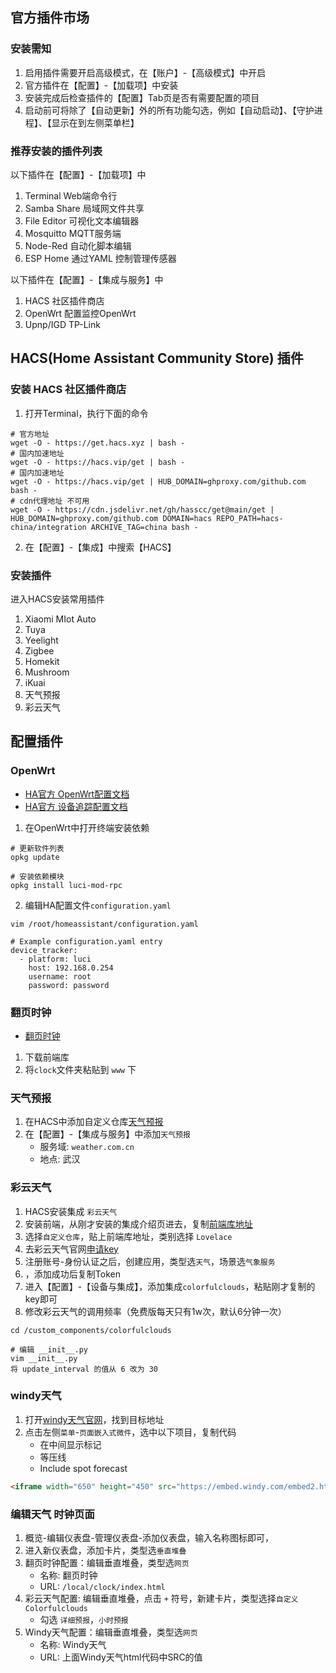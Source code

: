 
## 官方插件市场
### 安装需知
1. 启用插件需要开启高级模式，在【账户】-【高级模式】中开启
2. 官方插件在【配置】-【加载项】中安装
3. 安装完成后检查插件的【配置】Tab页是否有需要配置的项目
4. 启动前可将除了【自动更新】外的所有功能勾选，例如【自动启动】、【守护进程】、【显示在到左侧菜单栏】

### 推荐安装的插件列表
以下插件在【配置】-【加载项】中

1. Terminal     Web端命令行
2. Samba Share  局域网文件共享
3. File Editor  可视化文本编辑器
4. Mosquitto    MQTT服务端
5. Node-Red     自动化脚本编辑
6. ESP Home     通过YAML 控制管理传感器

以下插件在【配置】-【集成与服务】中

1. HACS         社区插件商店
2. OpenWrt      配置监控OpenWrt
3. Upnp/IGD     TP-Link

## HACS(Home Assistant Community Store) 插件
### 安装 HACS 社区插件商店
1. 打开Terminal，执行下面的命令

```shell
# 官方地址
wget -O - https://get.hacs.xyz | bash -
# 国内加速地址
wget -O - https://hacs.vip/get | bash -
# 国内加速地址
wget -O - https://hacs.vip/get | HUB_DOMAIN=ghproxy.com/github.com bash -
# cdn代理地址 不可用
wget -O - https://cdn.jsdelivr.net/gh/hasscc/get@main/get | HUB_DOMAIN=ghproxy.com/github.com DOMAIN=hacs REPO_PATH=hacs-china/integration ARCHIVE_TAG=china bash -
```

2. 在【配置】-【集成】中搜索【HACS】

### 安装插件
进入HACS安装常用插件

1. Xiaomi MIot Auto
2. Tuya
3. Yeelight
4. Zigbee
5. Homekit
6. Mushroom
7. iKuai
8. 天气预报
9. 彩云天气

## 配置插件
### OpenWrt
- [HA官方 OpenWrt配置文档](https://www.home-assistant.io/integrations/luci)
- [HA官方 设备追踪配置文档](https://www.home-assistant.io/integrations/device_tracker/)

1. 在OpenWrt中打开终端安装依赖

```shell
# 更新软件列表
opkg update

# 安装依赖模块
opkg install luci-mod-rpc
```

2. 编辑HA配置文件`configuration.yaml`

```shell
vim /root/homeassistant/configuration.yaml

# Example configuration.yaml entry
device_tracker:
  - platform: luci
    host: 192.168.0.254
    username: root
    password: password
```

### 翻页时钟
- [翻页时钟](https://github.com/liaoliao007/leoha/)
1. 下载前端库
2. 将`clock`文件夹粘贴到 `www` 下

### 天气预报
1. 在HACS中添加自定义仓库[天气预报](https://github.com/hasscc/tianqi)
3. 在【配置】-【集成与服务】中添加`天气预报`
   - 服务域: `weather.com.cn `
   - 地点: 武汉

### 彩云天气
1. HACS安装集成 `彩云天气`
2. 安装前端，从刚才安装的集成介绍页进去，复制[前端库地址](https://github.com/fineemb/lovelace-colorfulclouds-weather-card)
3. 选择`自定义仓库`，贴上前端库地址，类别选择 `Lovelace`
4. 去彩云天气官网[申请key](https://platform.caiyunapp.com/login?redirect=/dashboard)
5. 注册账号-身份认证之后，创建应用，类型选`天气`，场景选`气象服务`
6. ，添加成功后复制Token
7. 进入【配置】-【设备与集成】，添加集成`colorfulclouds`，粘贴刚才复制的key即可
8. 修改彩云天气的调用频率（免费版每天只有1w次，默认6分钟一次）

```shell
cd /custom_components/colorfulclouds

# 编辑 __init__.py
vim __init__.py
将 update_interval 的值从 6 改为 30 
```

### windy天气
1. 打开[windy天气官网](https://windy.com)，找到目标地址
2. 点击左侧`菜单`-`页面嵌入式微件`，选中以下项目，复制代码
    - 在中间显示标记
    - 等压线
    - Include spot forecast

```html
<iframe width="650" height="450" src="https://embed.windy.com/embed2.html?lat=30.436&lon=114.432&detailLat=30.489&detailLon=114.432&width=650&height=450&zoom=11&level=surface&overlay=wind&product=ecmwf&menu=&message=&marker=true&calendar=now&pressure=true&type=map&location=coordinates&detail=true&metricWind=default&metricTemp=default&radarRange=-1" frameborder="0"></iframe>
```

### 编辑天气 时钟页面
1. 概览-编辑仪表盘-管理仪表盘-添加仪表盘，输入名称图标即可，
2. 进入新仪表盘，添加卡片，类型选`垂直堆叠`
3. 翻页时钟配置：编辑垂直堆叠，类型选`网页`
   - 名称: 翻页时钟
   - URL: `/local/clock/index.html`
4. 彩云天气配置: 编辑垂直堆叠，点击 `+` 符号，新建卡片，类型选择`自定义 Colorfulclouds`
   - 勾选 `详细预报`，`小时预报`
3. Windy天气配置：编辑垂直堆叠，类型选`网页`
   - 名称: Windy天气
   - URL: 上面Windy天气html代码中SRC的值
